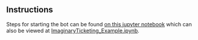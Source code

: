 ## Instructions

Steps for starting the bot can be found [on this jupyter notebook][1] which can also be viewed at [ImaginaryTicketing_Example.ipynb][2].

[1]: https://colab.research.google.com/drive/1zmbP6VbTRPut6gN7yCST3GKjUeSdjxgs
[2]: ImaginaryTicketing_Example.ipynb

